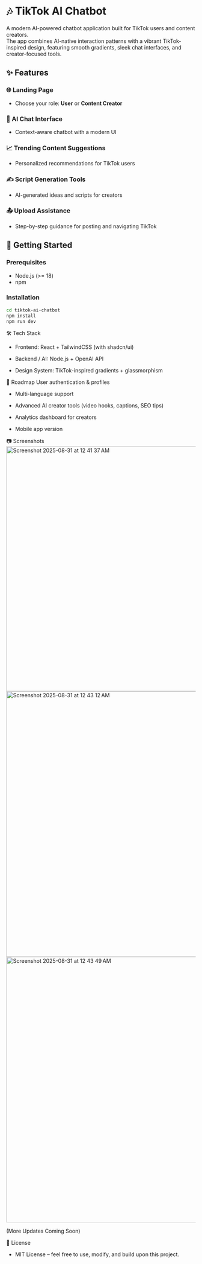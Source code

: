 # 🎶 TikTok AI Chatbot

A modern AI-powered chatbot application built for TikTok users and content creators.  
The app combines AI-native interaction patterns with a vibrant TikTok-inspired design, featuring smooth gradients, sleek chat interfaces, and creator-focused tools.

## ✨ Features

### 🌐 Landing Page
- Choose your role: **User** or **Content Creator**

### 💬 AI Chat Interface
- Context-aware chatbot with a modern UI

### 📈 Trending Content Suggestions
- Personalized recommendations for TikTok users

### ✍️ Script Generation Tools
- AI-generated ideas and scripts for creators

### 📤 Upload Assistance
- Step-by-step guidance for posting and navigating TikTok


## 🚀 Getting Started

### Prerequisites
- Node.js (>= 18)  
- npm

### Installation
```bash
cd tiktok-ai-chatbot
npm install
npm run dev
```

🛠️ Tech Stack
- Frontend: React + TailwindCSS (with shadcn/ui)


 - Backend / AI: Node.js + OpenAI API


- Design System: TikTok-inspired gradients + glassmorphism



📌 Roadmap
User authentication & profiles


- Multi-language support


- Advanced AI creator tools (video hooks, captions, SEO tips)


- Analytics dashboard for creators


- Mobile app version



📷 Screenshots
<img width="898" height="649" alt="Screenshot 2025-08-31 at 12 41 37 AM" src="https://github.com/user-attachments/assets/9add4021-6015-45a2-81eb-f1937122cb11" />
<img width="727" height="704" alt="Screenshot 2025-08-31 at 12 43 12 AM" src="https://github.com/user-attachments/assets/98060767-fc93-4c4d-9293-1087b2c2fe2a" />
<img width="727" height="704" alt="Screenshot 2025-08-31 at 12 43 49 AM" src="https://github.com/user-attachments/assets/b38647a4-06a2-481b-b975-873504f86918" />

(More Updates Coming Soon)

📄 License
- MIT License – feel free to use, modify, and build upon this project.

